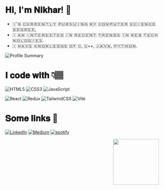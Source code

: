 <!---
Nikhar-savaliya/Nikhar-savaliya is a  special  repository because its `README.md` (this file) appears on your GitHub profile.
You can click the Preview link to take a look at your changes.
--->

# 𝐇𝐢, 𝐈'𝐦 𝐍𝐢𝐤𝐡𝐚𝐫! 👋
  - 🇮‌'🇲‌ 🇨‌🇺‌🇷‌🇷‌🇪‌🇳‌🇹‌🇱‌🇾‌ 🇵‌🇺‌🇷‌🇸‌🇺‌🇮‌🇳‌🇬‌ 🇲‌🇾‌ 🇨‌🇴‌🇲‌🇵‌🇺‌🇹‌🇪‌🇷‌ 🇸‌🇨‌🇮‌🇪‌🇳‌🇨‌🇪‌ 🇩‌🇪‌🇬‌🇷‌🇪‌🇪‌, <br>
  - 🇮‌ 🇦‌🇲‌ 🇮‌🇳‌🇹‌🇪‌🇷‌🇪‌🇸‌🇹‌🇪‌🇩‌ 🇮‌🇳‌ 🇷‌🇪‌🇨‌🇪‌🇳‌🇹‌ 🇹‌🇷‌🇪‌🇳‌🇩‌🇸‌ 🇮‌🇳‌ 🇼‌🇪‌🇧‌ 🇹‌🇪‌🇨‌🇭‌🇳‌🇴‌🇱‌🇴‌🇬‌🇮‌🇪‌🇸‌. <br>
  - 🇮‌ 🇭‌🇦‌🇻‌🇪‌ 🇰‌🇳‌🇴‌🇼‌🇱‌🇪‌🇩‌🇬‌🇪‌ 🇴‌🇫‌ 🇨‌, 🇨‌++, 🇯‌🇦‌🇻‌🇦‌, 🇵‌🇾‌🇹‌🇭‌🇴‌🇳‌.<be>

![Profile Summary](https://github-profile-summary-cards.vercel.app/api/cards/profile-details?username=Nikhar-savaliya&theme=monokai)


# 𝐈 𝐜𝐨𝐝𝐞 𝐰𝐢𝐭𝐡 👇🏽

![HTML5](https://img.shields.io/badge/html5-%23E34F26.svg?style=for-the-badge&logo=html5&logoColor=white)
![CSS3](https://img.shields.io/badge/css3-%231572B6.svg?style=for-the-badge&logo=css3&logoColor=white)
![JavaScript](https://img.shields.io/badge/javascript-%23323330.svg?style=for-the-badge&logo=javascript&logoColor=%23F7DF1E)


![React](https://img.shields.io/badge/react-%2320232a.svg?style=for-the-badge&logo=react&logoColor=%2361DAFB)
![Redux](https://img.shields.io/badge/redux-%23593d88.svg?style=for-the-badge&logo=redux&logoColor=white)
![TailwindCSS](https://img.shields.io/badge/tailwindcss-%2338B2AC.svg?style=for-the-badge&logo=tailwind-css&logoColor=white)
![Vite](https://img.shields.io/badge/vite-%23646CFF.svg?style=for-the-badge&logo=vite&logoColor=FFD62E)
<!-- ![SASS](https://img.shields.io/badge/SASS-hotpink.svg?style=for-the-badge&logo=SASS&logoColor=white) 
![Bootstrap](https://img.shields.io/badge/bootstrap-%238511FA.svg?style=for-the-badge&logo=bootstrap&logoColor=white) 
![Figma](https://img.shields.io/badge/figma-%23F24E1E.svg?style=for-the-badge&logo=figma&logoColor=white) -->


# 𝐒𝐨𝐦𝐞 𝐥𝐢𝐧𝐤𝐬 🔗
[![LinkedIn](https://img.shields.io/badge/linkedin-%230077B5.svg?style=for-the-badge&logo=linkedin&logoColor=white)](https://in.linkedin.com/in/nikharsavaliya)
[![Medium](https://img.shields.io/badge/Medium-12100E?style=for-the-badge&logo=medium&logoColor=white)]()
[![spotify](https://img.shields.io/badge/Spotify-1ED760?&style=for-the-badge&logo=spotify&logoColor=white)](https://open.spotify.com/playlist/7wndQ28HjM0JxUr63yN407?si=47095b7c2b414838)
<!-- [![upwork](https://img.shields.io/badge/UpWork-6FDA44?style=for-the-badge&logo=Upwork&logoColor=white)](https://www.upwork.com/freelancers/~017f53992c5d2f1186) -->


<img src="https://github.com/Nikhar-savaliya/Nikhar-savaliya/assets/127284370/5735d5aa-e4d1-4cb3-8962-1cca7879b197" width=150  align="right" />
